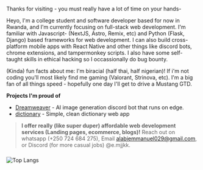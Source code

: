 Thanks for visiting - you must really have a lot of time on your hands-

Heyo, I'm a college student and software developer based for now in Rwanda, and I'm currently focusing on full-stack web development. I'm familiar with Javascript- (NextJS, Astro, Remix, etc) and Python (Flask, Django) based frameworks for web development. I can also build cross-platform mobile apps with React Native and other things like discord bots, chrome extensions, and tampermonkey scripts. I also have some self-taught skills in ethical hacking so I occassionally do bug bounty.

(Kinda) fun facts about me: I'm biracial (half thai, half nigerian)! If i'm not coding you'll most likely find me gaming (Valorant, Strinova, etc). I'm a big fan of all things speed - hopefully one day I'll get to drive a Mustang GTD.

**Projects I'm proud of**

- [Dreamweaver](https://github.com/emjjkk/Dreamweaver) - AI image generation discord bot that runs on edge.
- [dictionary](https://github.com/emjjkk/dictionary) - Simple, clean dictionary web app

> **I offer really (like super duper) affordable web development  services (Landing pages, ecommerce, blogs)!** Reach out on whatsapp (+250 724 684 275), Email [alabiemmanuel029@gmail.com](mailto:alabiemmanuel029@gmail.com), or Discord (for more casual jobs) @e.mjjkk.

###

![Top Langs](https://github-readme-stats.vercel.app/api/top-langs/?username=emjjkk&langs_count=10&layout=compact&theme=tokyonight)


